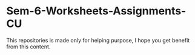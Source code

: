 # Sem-6-Worksheets-Assignments-CU
This repositories is made only for helping purpose, I hope you get benefit from this content.
